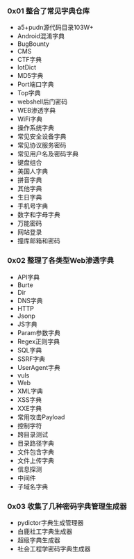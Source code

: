 ### 0x01 整合了常见字典仓库

- a5+pudn源代码目录103W+
- Android混淆字典
- BugBounty
- CMS
- CTF字典
- lotDict
- MD5字典
- Port端口字典
- Top字典
- webshell后门密码
- WEB渗透字典
- WiFi字典
- 操作系统字典
- 常见安全设备字典
- 常见协议服务密码
- 常见用户名及密码字典
- 键盘组合
- 美国人字典
- 拼音字典
- 其他字典
- 生日字典
- 手机号字典
- 数字和字母字典
- 万能密码
- 网站登录
- 撞库邮箱和密码

### 0x02 整理了各类型Web渗透字典

- API字典
- Burte
- Dir
- DNS字典
- HTTP
- Jsonp
- JS字典
- Param参数字典
- Regex正则字典
- SQL字典
- SSRF字典
- UserAgent字典
- vuls
- Web
- XML字典
- XSS字典
- XXE字典
- 常用攻击Payload
- 控制字符
- 跨目录测试
- 目录路径字典
- 文件包含字典
- 文件上传字典
- 信息探测
- 中间件
- 子域名字典

### 0x03 收集了几种密码字典管理生成器

- pydictor字典生成管理器
- 白鹿社工字典生成器
- 超级字典生成器
- 社会工程学密码字典生成器
